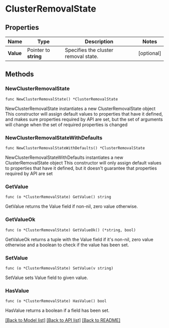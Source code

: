 # ClusterRemovalState

## Properties

Name | Type | Description | Notes
------------ | ------------- | ------------- | -------------
**Value** | Pointer to **string** | Specifies the cluster removal state. | [optional] 

## Methods

### NewClusterRemovalState

`func NewClusterRemovalState() *ClusterRemovalState`

NewClusterRemovalState instantiates a new ClusterRemovalState object
This constructor will assign default values to properties that have it defined,
and makes sure properties required by API are set, but the set of arguments
will change when the set of required properties is changed

### NewClusterRemovalStateWithDefaults

`func NewClusterRemovalStateWithDefaults() *ClusterRemovalState`

NewClusterRemovalStateWithDefaults instantiates a new ClusterRemovalState object
This constructor will only assign default values to properties that have it defined,
but it doesn't guarantee that properties required by API are set

### GetValue

`func (o *ClusterRemovalState) GetValue() string`

GetValue returns the Value field if non-nil, zero value otherwise.

### GetValueOk

`func (o *ClusterRemovalState) GetValueOk() (*string, bool)`

GetValueOk returns a tuple with the Value field if it's non-nil, zero value otherwise
and a boolean to check if the value has been set.

### SetValue

`func (o *ClusterRemovalState) SetValue(v string)`

SetValue sets Value field to given value.

### HasValue

`func (o *ClusterRemovalState) HasValue() bool`

HasValue returns a boolean if a field has been set.


[[Back to Model list]](../README.md#documentation-for-models) [[Back to API list]](../README.md#documentation-for-api-endpoints) [[Back to README]](../README.md)


